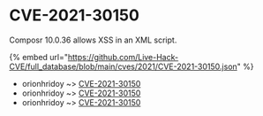 # CVE-2021-30150

Composr 10.0.36 allows XSS in an XML script.

{% embed url="https://github.com/Live-Hack-CVE/full_database/blob/main/cves/2021/CVE-2021-30150.json" %}


* orionhridoy ~> [CVE-2021-30150](https://www.alice-snow.ru/2021/database/cve-2021-30150/cve-2021-30150-orionhridoy)
* orionhridoy ~> [CVE-2021-30150](https://www.alice-snow.ru/2021/database/cve-2021-30150/cve-2021-30150-orionhridoy)
* orionhridoy ~> [CVE-2021-30150](https://www.alice-snow.ru/2021/database/cve-2021-30150/cve-2021-30150-orionhridoy)
